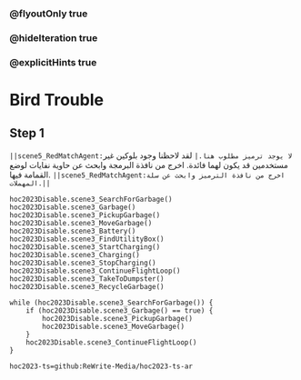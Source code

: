 ### @flyoutOnly true
### @hideIteration true
### @explicitHints true

# Bird Trouble

## Step 1
``||scene5_RedMatchAgent:لا يوجد ترميز مطلوب هنا.|`` لقد لاحظنا وجود بلوكين غير مستخدمين قد يكون لهما فائدة.  اخرج من نافذة البرمجة وابحث عن حاوية نفايات لوضع القمامة فيها. ``||scene5_RedMatchAgent:اخرج من نافذة الترميز وابحث عن سلة المهملات.||``

```ghost
hoc2023Disable.scene3_SearchForGarbage()
hoc2023Disable.scene3_Garbage()
hoc2023Disable.scene3_PickupGarbage()
hoc2023Disable.scene3_MoveGarbage()
hoc2023Disable.scene3_Battery()
hoc2023Disable.scene3_FindUtilityBox()
hoc2023Disable.scene3_StartCharging()
hoc2023Disable.scene3_Charging()
hoc2023Disable.scene3_StopCharging()
hoc2023Disable.scene3_ContinueFlightLoop()
hoc2023Disable.scene3_TakeToDumpster()
hoc2023Disable.scene3_RecycleGarbage()
```
```template
while (hoc2023Disable.scene3_SearchForGarbage()) {
    if (hoc2023Disable.scene3_Garbage() == true) {
        hoc2023Disable.scene3_PickupGarbage()
        hoc2023Disable.scene3_MoveGarbage()
    }
    hoc2023Disable.scene3_ContinueFlightLoop()
}

```

```package
hoc2023-ts=github:ReWrite-Media/hoc2023-ts-ar
```